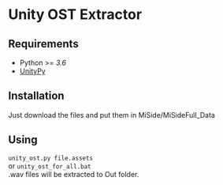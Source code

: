 # Unity OST Extractor
## Requirements
- Python >= *3.6*
- [UnityPy](https://pypi.org/project/UnityPy)

## Installation
Just download the files and put them in MiSide/MiSideFull_Data
## Using
`unity_ost.py file.assets`  
or
`unity_ost_for_all.bat`  
.wav files will be extracted to Out folder.
